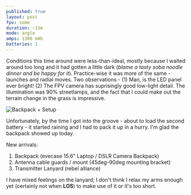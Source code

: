 ```yaml
---
published: true
layout: post
fpv: some
duration: ~15m
mode: angle
amps: 1300 mAh
batteries: 1
---
```



Conditions this time around were less-than-ideal, mostly because I waited around too long and it had gotten a little dark (*blame a tasty soba noodle dinner and be happy for it*). Practice-wise it was more of the same - launches and radial moves. Two observations - (1) Man, is the LED panel ever bright! (2) The FPV camera has suprisingly good low-light detail. The illumination was 90% streetlamps, and the fact that I could make out the terrain change in the grass is impressive.

![Backpack + Setup](https://lh3.googleusercontent.com/sEJN7PCjoJIhMpTRuasDYooZYf5-qTLs38mU5VwAerw=w798-h449-no)

Unfortunately, by the time I got into the groove - about to load the second battery - it started raining and I had to pack it up in a hurry. I'm glad the backpack showed up today.

New arrivals:

1. Backpack (evecase 15.6" Laptop / DSLR Camera Backpack)
2. Antenna cable guards / mount (45deg-90deg mounting bracket)
3. Transmitter Lanyard (rebel alliance)

I have mixed feelings on the lanyard; I don't think I relax my arms enough yet (certainly not when **LOS**) to make use of it or it's too short.
